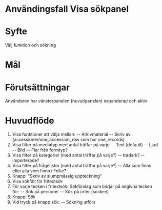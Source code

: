 # Användingsfall Visa sökpanel
# Syfte
Välj funktion och sökning

# Mål

# Förutsättningar
Användaren har vänsterpanelen (huvudpanelen) expanderad och aktiv

# Huvudflöde
1. Visa funktioner att välja mellan:
-- Arkivmaterial
-- Skriv av (accessioner/one_accession_row som har one_records)
2. Visa filter på mediatyp med antal träffar på varje
-- Text (default)
-- Ljud
-- Bild
-- Fler från formtyp?
3. Visa filter på kategorier  (med antal träffar på varje?)
-- tradark?
-- importerade?
4. Visa filter på frågelistor (med antal träffar på varje?)
-- Alla som finns eller alla som finns i Folke?
5. Knapp: "Skriv av slumpmässig uppteckning"
6. Visa sökfält för fritextsök
7. För varje tecken i fritextsök: Sökförslag som börjar på angivna tecken för:
-- Sök på personer
-- Sök på orter (socken) 
8. Knapp: Sök
9. Vid tryck på knapp sök:
-- Sökning utförs


